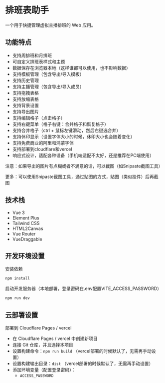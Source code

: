# 排班表助手

一个用于快捷管理虚拟主播排班的 Web 应用。

## 功能特点

- 支持周排班和月排班
- 可自定义排班表样式和主题
- 数据保存在浏览器本地（这样谁都可以使用，也不影响数据）
- 支持模板管理（包含导出/导入模板）
- 支持历史管理
- 支持主播管理（包含导出/导入成员）
- 支持拖拽表格
- 支持放缩表格
- 支持背景设置
- 支持导出图片
- 支持编辑格子（点击格子）
- 支持右键菜单（格子右键：合并格子和恢复格子）
- 支持合并格子（ctrl + 鼠标左键滑动，然后右键选合并）
- 支持休印显示（设置字体大小的时候，休印大小也会随着变化）
- 支持免费商业的阿里和鸿蒙字体
- 支持部署到cloudflare和vercel
- 响应式设计，适配各种设备（手机端适配不太好，还是推荐在PC端使用）


注意：如果导出的图片有点糊或者不满意的话，可以截图（如Snipaste截图工具）

更多：可以使用Snipaste截图工具，通过贴图的方式，贴图（类似挂件）后再截图

## 技术栈

- Vue 3
- Element Plus
- Tailwind CSS
- HTML2Canvas
- Vue Router
- VueDraggable

## 开发环境设置

安装依赖
```bash
npm install
```

启动开发服务器（本地部署，登录密码在.env配置VITE_ACCESS_PASSWORD）
```bash
npm run dev
```

## 云部署设置

部署到 Cloudflare Pages / vercel
- 在 Cloudflare Pages / vercel 中创建新项目
- 连接 Git 仓库，并且选择本项目
- 设置构建命令：`npm run build` （vercel部署的时候默认了，无需再手动设置）
- 设置构建输出目录：`dist`  （vercel部署的时候默认了，无需再手动设置）
- 添加环境变量（配置登录密码）：
  - `ACCESS_PASSWORD`
